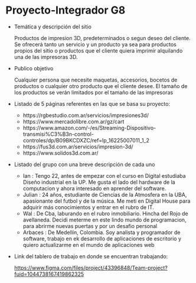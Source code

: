 # Proyecto-Integrador G8

- Temática y descripción del sitio
  
  Productos de impresion 3D, predeterminados o segun deseo del cliente. Se ofrecerá tanto un servicio y un producto ya sea para productos propios del sitio o productos que el cliente quiera imprimir alquilando una de las impresoras 3D.

- Publico objetivo 
  
  Cualquier persona que necesite maquetas, accesorios, bocetos de productos o cualquier otro producto que el cliente desee. El tamaño de los productos se verán limitados por el tamaño de las impresoras

- Listado de 5 páginas referentes en las que se basa su proyecto:
    <ul>
  <li>https://rgbestudio.com.ar/servicios/impresiones3d/</li>
  <li>https://www.mercadolibre.com.ar/gz/cart</li>
  <li>https://www.amazon.com/-/es/Streaming-Dispositivo-transmisi%C3%B3n-control-controles/dp/B09BKCDXZC/ref=lp_16225007011_1_2</li>
  <li>https://fus3d.com.ar/servicios/impresion-3d/</li>
  <li>https://www.solidos3d.com.ar/</li>
    </ul>

- Listado del grupo con una breve descripción de cada uno
  <ul>
  <li>Ian : Tengo 22, antes de empezar con el curso en Digital estudiaba Diseño industrial en la UP. Me gusta el lado del hardware de la computacion y ahora interesado en aprender del software.</li>
  
  <li>Julian : 24 años, estudiante de Ciencias de la Atmosfera en la UBA, apasionante del futbol y de la música. Me meti en Digital House para adquirir más conocimientos y entrar en el rubro de IT.</li>
  
  <li>Wal : De Cba, laburando en el rubro inmobiliario. Hincha del Rojo de avellaneda. Decidi meterme en este lindo mundo de programacion, para abrirme nuevas puertas y por un desafio personal</li>
  
  <li>Arbaces : De Medellín, Colombia. Soy analista y programador de software, trabajo en ek desarrollo de aplicaciones de escritorio y quiero actualizarme en el mundo de aplicaciones web </li>
  
  </ul>

- Link del tablero de trabajo en donde se encuentran trabajando: 
  
  https://www.figma.com/files/project/43396848/Team-project?fuid=1044738167419862325
